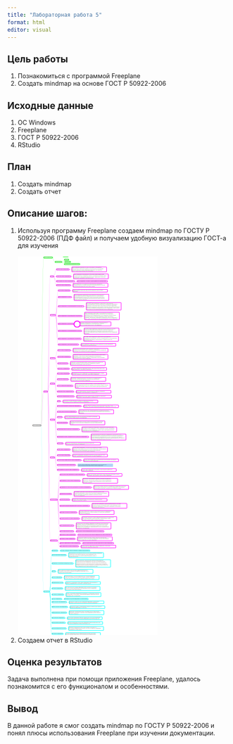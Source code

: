 ```yaml
---
title: "Лабораторная работа 5"
format: html
editor: visual
---
```


## Цель работы

1.  Познакомиться с программой Freeplane
2.  Создать mindmap на основе ГОСТ Р 50922-2006

## Исходные данные

1.  ОС Windows
2.  Freeplane
3.  ГОСТ Р 50922-2006
4.  RStudio

## План

1.  Создать mindmap
2.  Создать отчет

## Описание шагов:

1.  Используя программу Freeplane создаем mindmap по ГОСТУ Р 50922-2006 (ПДФ файл) и получаем удобную визуализацию ГОСТ-а для изучения\
    \
    ![](GOST.png)
2.  Создаем отчет в RStudio

## Оценка результатов

Задача выполнена при помощи приложения Freeplane, удалось познакомится с его функционалом и особенностями.

## Вывод

В данной работе я смог создать mindmap по ГОСТУ Р 50922-2006 и понял плюсы использования Freeplane при изучении документации.
